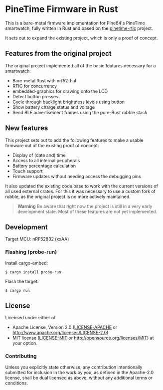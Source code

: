 # PineTime Firmware in Rust

This is a bare-metal firmware implementation for Pine64's PineTime smartwatch, fully written in Rust and based on the [pinetime-rtic](https://github.com/dbrgn/pinetime-rtic) project.

It sets out to expand the existing project, which is only a proof of concept.

## Features from the original project

The original project implemented all of the basic features necessary for a smartwatch:

- Bare-metal Rust with nrf52-hal
- RTIC for concurrency
- embedded-graphics for drawing onto the LCD
- Detect button presses
- Cycle through backlight brightness levels using button
- Show battery charge status and voltage
- Send BLE advertisement frames using the pure-Rust rubble stack

## New features

This project sets out to add the following features to make a usable firmware out of the existing proof of concept:

- Display of (date and) time
- Access to all internal peripherals
- Battery percentage calculation
- Touch support
- Firmware updates without needing access the debugging pins

It also updated the existing code base to work with the current versions of all used external crates. For this it was necessary to use a custom fork of rubble, as the original project is no more actively maintained.

> **Warning**
> Be aware that right now the project is still in a very early development state. Most of these features are not yet implemented.

## Development

Target MCU: nRF52832 (xxAA)

### Flashing (probe-run)

Install cargo-embed:

    $ cargo install probe-run

Flash the target:

    $ cargo run

## License

Licensed under either of

- Apache License, Version 2.0 ([LICENSE-APACHE](LICENSE-APACHE) or
  http://www.apache.org/licenses/LICENSE-2.0)
- MIT license ([LICENSE-MIT](LICENSE-MIT) or
  http://opensource.org/licenses/MIT) at your option.

### Contributing

Unless you explicitly state otherwise, any contribution intentionally submitted
for inclusion in the work by you, as defined in the Apache-2.0 license, shall
be dual licensed as above, without any additional terms or conditions.
